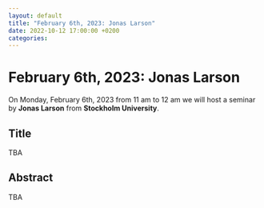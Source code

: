 ```yaml
---
layout: default
title: "February 6th, 2023: Jonas Larson"
date: 2022-10-12 17:00:00 +0200
categories:
---
```


# February 6th, 2023: Jonas Larson

On Monday, February 6th, 2023 from 11 am to 12 am we will host a seminar by **Jonas Larson** from **Stockholm University**. 

## Title

TBA

## Abstract 

TBA




